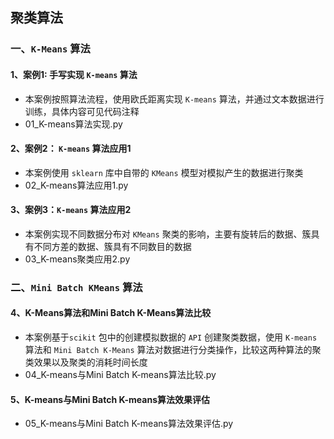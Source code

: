 ## 聚类算法

### 一、`K-Means` 算法

#### 1、案例1: 手写实现 `K-means` 算法

- 本案例按照算法流程，使用欧氏距离实现 `K-means` 算法，并通过文本数据进行训练，具体内容可见代码注释
- 01_K-means算法实现.py


#### 2、案例2： `K-means` 算法应用1

- 本案例使用 `sklearn` 库中自带的 `KMeans` 模型对模拟产生的数据进行聚类
- 02_K-means算法应用1.py


#### 3、案例3：`K-means` 算法应用2

- 本案例实现不同数据分布对 `KMeans` 聚类的影响，主要有旋转后的数据、簇具有不同方差的数据、簇具有不同数目的数据
- 03_K-means聚类应用2.py


### 二、`Mini Batch KMeans` 算法

#### 4、K-Means算法和Mini Batch K-Means算法比较

- 本案例基于`scikit` 包中的创建模拟数据的 `API` 创建聚类数据，使用 `K-means` 算法和 `Mini Batch K-Means` 算法对数据进行分类操作，比较这两种算法的聚类效果以及聚类的消耗时间长度
- 04_K-means与Mini Batch K-means算法比较.py


#### 5、K-means与Mini Batch K-means算法效果评估

- 05_K-means与Mini Batch K-means算法效果评估.py